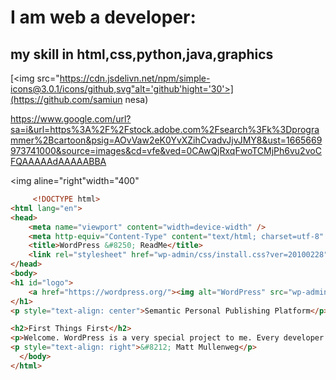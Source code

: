 # I am web a developer:
## my skill in html,css,python,java,graphics

[<img src="https://cdn.jsdelivn.net/npm/simple-icons@3.0.1/icons/github,svg"alt='github'hight='30'>](https://github.com/samiun nesa)


https://www.google.com/url?sa=i&url=https%3A%2F%2Fstock.adobe.com%2Fsearch%3Fk%3Dprogrammer%2Bcartoon&psig=AOvVaw2eK0YvXZihCvadvJjvJMY8&ust=1665669973741000&source=images&cd=vfe&ved=0CAwQjRxqFwoTCMjPh6vu2voCFQAAAAAdAAAAABBA

<img aline="right"width="400"


~~~html
     <!DOCTYPE html>
<html lang="en">
<head>
	<meta name="viewport" content="width=device-width" />
	<meta http-equiv="Content-Type" content="text/html; charset=utf-8" />
	<title>WordPress &#8250; ReadMe</title>
	<link rel="stylesheet" href="wp-admin/css/install.css?ver=20100228" type="text/css" />
</head>
<body>
<h1 id="logo">
	<a href="https://wordpress.org/"><img alt="WordPress" src="wp-admin/images/wordpress-logo.png" /></a>
</h1>
<p style="text-align: center">Semantic Personal Publishing Platform</p>

<h2>First Things First</h2>
<p>Welcome. WordPress is a very special project to me. Every developer and contributor adds something unique to the mix, and together we create something beautiful that I am proud to be a part of. Thousands of hours have gone into WordPress, and we are dedicated to making it better every day. Thank you for making it part of your world.</p>
<p style="text-align: right">&#8212; Matt Mullenweg</p>
  </body>
</html>

~~~
